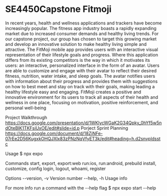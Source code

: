 # SE4450Capstone Fitmoji
In recent years, health and wellness applications and trackers have become increasingly popular. The fitness app industry boasts a rapidly expanding market due to increased consumer demands and healthy living trends. For our capstone project, our group has chosen to target this growing market and develop an innovative solution to make healthy living simple and attractive. 
The FitMoji mobile app provides users with an interactive visual representation of their lifestyle goals and progress. Where this application differs from its existing competitors is the way in which it motivates its users: an interactive, personalized interface in the form of an avatar. Users are able to customize and engage with their avatar to reflect their desired fitness, nutrition, water intake, and sleep goals. The avatar notifies users with information about their progress and provides them with suggestions on how to best meet and stay on track with their goals, making leading a healthy lifestyle easy and engaging. FitMoji creates a positive and innovative environment for its users to track all aspects of their health and wellness in one place, focusing on motivation, positive reinforcement, and personal well-being

Project Walkthrough
    https://docs.google.com/presentation/d/1WKlycWGaK2G34Qpky_0hYf5w5ndOteBIK1TKFsiUxOE/edit#slide=id.p
    Porject Sprint Planning 
    https://docs.google.com/document/d/18ZjNFe-07rEe2D56KugxkOHQJXlx83zPNzNqVfyET3k/edit#heading=h.d2snvpldsstc

Usage
    $ npx expo <command>

  Commands
    start, export, export:web
    run:ios, run:android, prebuild
    install, customize, config
    login, logout, whoami, register

  Options
    --version, -v   Version number
    --help, -h      Usage info

  For more info run a command with the --help flag
    $ npx expo start --help
